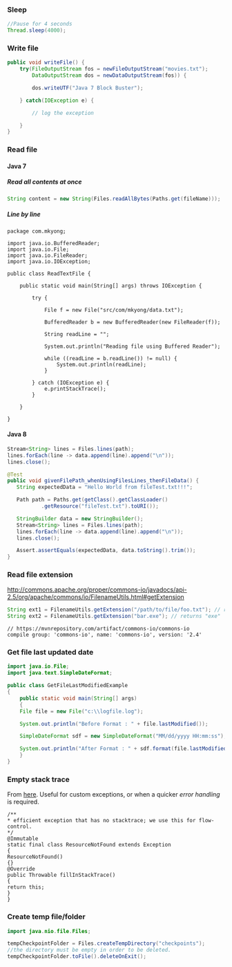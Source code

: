 ### Sleep
```java
//Pause for 4 seconds
Thread.sleep(4000);
```

### Write file
```java
public void writeFile() {
	try(FileOutputStream fos = newFileOutputStream("movies.txt");
		DataOutputStream dos = newDataOutputStream(fos)) {

		dos.writeUTF("Java 7 Block Buster");

	} catch(IOException e) {

		// log the exception

	}
}

```
### Read file
#### Java 7
##### Read all contents at once
```java
String content = new String(Files.readAllBytes(Paths.get(fileName)));
```
##### Line by line
```
package com.mkyong;

import java.io.BufferedReader;
import java.io.File;
import java.io.FileReader;
import java.io.IOException;

public class ReadTextFile {

    public static void main(String[] args) throws IOException {

        try {

            File f = new File("src/com/mkyong/data.txt");

            BufferedReader b = new BufferedReader(new FileReader(f));

            String readLine = "";

            System.out.println("Reading file using Buffered Reader");

            while ((readLine = b.readLine()) != null) {
                System.out.println(readLine);
            }

        } catch (IOException e) {
            e.printStackTrace();
        }

    }

}
```

#### Java 8
```java
Stream<String> lines = Files.lines(path);
lines.forEach(line -> data.append(line).append("\n"));
lines.close();
```

```java
@Test
public void givenFilePath_whenUsingFilesLines_thenFileData() {
   String expectedData = "Hello World from fileTest.txt!!!";

   Path path = Paths.get(getClass().getClassLoader()
           .getResource("fileTest.txt").toURI());

   StringBuilder data = new StringBuilder();
   Stream<String> lines = Files.lines(path);
   lines.forEach(line -> data.append(line).append("\n"));
   lines.close();

   Assert.assertEquals(expectedData, data.toString().trim());
}
```

### Read file extension
http://commons.apache.org/proper/commons-io/javadocs/api-2.5/org/apache/commons/io/FilenameUtils.html#getExtension

```java
String ext1 = FilenameUtils.getExtension("/path/to/file/foo.txt"); // returns "txt"
String ext2 = FilenameUtils.getExtension("bar.exe"); // returns "exe"
```
```
// https://mvnrepository.com/artifact/commons-io/commons-io
compile group: 'commons-io', name: 'commons-io', version: '2.4'
```


### Get file last updated date

```java
import java.io.File;
import java.text.SimpleDateFormat;

public class GetFileLastModifiedExample
{
    public static void main(String[] args)
    {
	File file = new File("c:\\logfile.log");

	System.out.println("Before Format : " + file.lastModified());

	SimpleDateFormat sdf = new SimpleDateFormat("MM/dd/yyyy HH:mm:ss");

	System.out.println("After Format : " + sdf.format(file.lastModified()));
    }
}
```

### Empty stack trace
From [here](https://www.atlassian.com/blog/archives/if_you_use_exceptions_for_path_control_dont_fill_in_the_stac). Useful for custom exceptions, or when a quicker *error handling* is required.
```
/**
* efficient exception that has no stacktrace; we use this for flow-control.
*/
@Immutable
static final class ResourceNotFound extends Exception
{
ResourceNotFound()
{}
@Override
public Throwable fillInStackTrace()
{
return this;
}
}
```

### Create temp file/folder

```java
import java.nio.file.Files;

tempCheckpointFolder = Files.createTempDirectory("checkpoints");
//the directory must be empty in order to be deleted.
tempCheckpointFolder.toFile().deleteOnExit();
